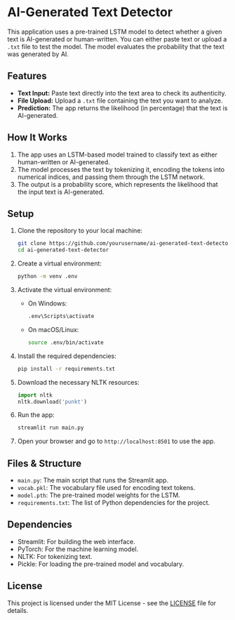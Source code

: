 # AI-Generated Text Detector

This application uses a pre-trained LSTM model to detect whether a given text is AI-generated or human-written. You can either paste text or upload a `.txt` file to test the model. The model evaluates the probability that the text was generated by AI.

## Features

* **Text Input:** Paste text directly into the text area to check its authenticity.
* **File Upload:** Upload a `.txt` file containing the text you want to analyze.
* **Prediction:** The app returns the likelihood (in percentage) that the text is AI-generated.

## How It Works

1. The app uses an LSTM-based model trained to classify text as either human-written or AI-generated.
2. The model processes the text by tokenizing it, encoding the tokens into numerical indices, and passing them through the LSTM network.
3. The output is a probability score, which represents the likelihood that the input text is AI-generated.

## Setup

1. Clone the repository to your local machine:

   ```bash
   git clone https://github.com/yourusername/ai-generated-text-detector.git
   cd ai-generated-text-detector
   ```

2. Create a virtual environment:

   ```bash
   python -m venv .env
   ```

3. Activate the virtual environment:

   * On Windows:

     ```bash
     .env\Scripts\activate
     ```
   * On macOS/Linux:

     ```bash
     source .env/bin/activate
     ```

4. Install the required dependencies:

   ```bash
   pip install -r requirements.txt
   ```

5. Download the necessary NLTK resources:

   ```python
   import nltk
   nltk.download('punkt')
   ```

6. Run the app:

   ```bash
   streamlit run main.py
   ```

7. Open your browser and go to `http://localhost:8501` to use the app.

## Files & Structure

* `main.py`: The main script that runs the Streamlit app.
* `vocab.pkl`: The vocabulary file used for encoding text tokens.
* `model.pth`: The pre-trained model weights for the LSTM.
* `requirements.txt`: The list of Python dependencies for the project.

## Dependencies

* Streamlit: For building the web interface.
* PyTorch: For the machine learning model.
* NLTK: For tokenizing text.
* Pickle: For loading the pre-trained model and vocabulary.

## License

This project is licensed under the MIT License - see the [LICENSE](LICENSE) file for details.